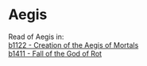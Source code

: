 # Aegis

Read of Aegis in: \
[b1122 - Creation of the Aegis of Mortals](../Historic%20Events/b1122%20-%20Creation%20of%20the%20Aegis%20of%20Mortals.md) \
[b1411 - Fall of the God of Rot](../Historic%20Events/b1411%20-%20Fall%20of%20the%20God%20of%20Rot.md)

